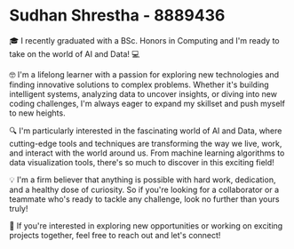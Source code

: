 # Sudhan Shrestha - 8889436

🎓 I recently graduated with a BSc. Honors in Computing and I'm ready to take on the world of AI and Data! 💻

🤓 I'm a lifelong learner with a passion for exploring new technologies and finding innovative solutions to complex problems. Whether it's building intelligent systems, analyzing data to uncover insights, or diving into new coding challenges, I'm always eager to expand my skillset and push myself to new heights.

🔍 I'm particularly interested in the fascinating world of AI and Data, where cutting-edge tools and techniques are transforming the way we live, work, and interact with the world around us. From machine learning algorithms to data visualization tools, there's so much to discover in this exciting field!

💡 I'm a firm believer that anything is possible with hard work, dedication, and a healthy dose of curiosity. So if you're looking for a collaborator or a teammate who's ready to tackle any challenge, look no further than yours truly!

👀 If you're interested in exploring new opportunities or working on exciting projects together, feel free to reach out and let's connect!
